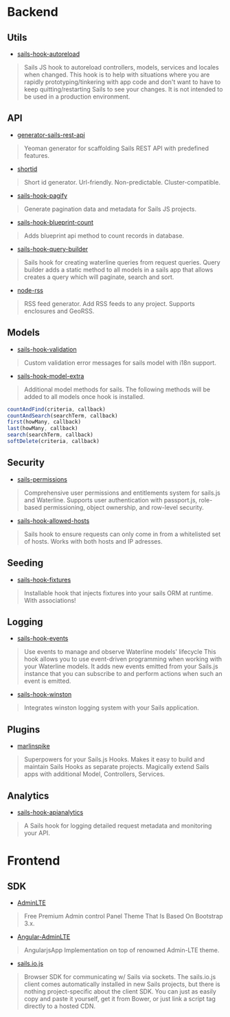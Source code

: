 # Backend

## Utils

- [sails-hook-autoreload](https://github.com/sgress454/sails-hook-autoreload)
> Sails JS hook to autoreload controllers, models, services and locales when changed.
> This hook is to help with situations where you are rapidly prototyping/tinkering with app code and don't want to have to keep quitting/restarting Sails to see your changes. It is not intended to be used in a production environment.

## API

- [generator-sails-rest-api](https://github.com/ghaiklor/generator-sails-rest-api)
> Yeoman generator for scaffolding Sails REST API with predefined features.
    
- [shortid](https://github.com/dylang/shortid)
> Short id generator. Url-friendly. Non-predictable. Cluster-compatible.

- [sails-hook-pagify](https://github.com/colintoh/sails-hook-pagify)
> Generate pagination data and metadata for Sails JS projects.

- [sails-hook-blueprint-count](https://github.com/kristian-ackar/sails-hook-blueprint-count)
> Adds blueprint api method to count records in database.

- [sails-hook-query-builder](https://github.com/caljrimmer/sails-hook-query-builder)
> Sails hook for creating waterline queries from request queries.
> Query builder adds a static method to all models in a sails app that allows creates a query which will paginate, search and sort.

- [node-rss](https://github.com/dylang/node-rss)
> RSS feed generator. Add RSS feeds to any project. Supports enclosures and GeoRSS.

## Models

- [sails-hook-validation](https://github.com/lykmapipo/sails-hook-validation)
> Custom validation error messages for sails model with i18n support.

- [sails-hook-model-extra](https://github.com/lykmapipo/sails-hook-model-extra)
> Additional model methods for sails.
> The following methods will be added to all models once hook is installed.

```javascript
countAndFind(criteria, callback)
countAndSearch(searchTerm, callback)
first(howMany, callback)
last(howMany, callback)
search(searchTerm, callback)
softDelete(criteria, callback)
```

## Security

- [sails-permissions](https://github.com/langateam/sails-permissions)
> Comprehensive user permissions and entitlements system for sails.js and Waterline. Supports user authentication with passport.js, role-based permissioning, object ownership, and row-level security.

- [sails-hook-allowed-hosts](https://github.com/elssar/sails-hook-allowed-hosts)
> Sails hook to ensure requests can only come in from a whitelisted set of hosts.
    Works with both hosts and IP adresses.

## Seeding

- [sails-hook-fixtures](https://github.com/arryon/sails-hook-fixtures)
> Installable hook that injects fixtures into your sails ORM at runtime. With associations!

## Logging

- [sails-hook-events](https://github.com/Dreamscapes/sails-hook-events)
> Use events to manage and observe Waterline models' lifecycle
> This hook allows you to use event-driven programming when working with your Waterline models. It adds new events emitted from your Sails.js instance that you can subscribe to and perform actions when such an event is emitted.

- [sails-hook-winston](https://github.com/Kikobeats/sails-hook-winston)
> Integrates winston logging system with your Sails application.
    
## Plugins
- [marlinspike](https://github.com/tjwebb/marlinspike)
> Superpowers for your Sails.js Hooks.
> Makes it easy to build and maintain Sails Hooks as separate projects.
> Magically extend Sails apps with additional Model, Controllers, Services.

## Analytics

- [sails-hook-apianalytics](https://github.com/mikermcneil/sails-hook-apianalytics)
> A Sails hook for logging detailed request metadata and monitoring your API.
    
# Frontend

## SDK

- [AdminLTE](https://github.com/almasaeed2010/AdminLTE)
> Free Premium Admin control Panel Theme That Is Based On Bootstrap 3.x.

- [Angular-AdminLTE](https://github.com/ahmadalibaloch/Angular-AdminLTE)
> AngularjsApp Implementation on top of renowned Admin-LTE theme.

- [sails.io.js](https://github.com/balderdashy/sails.io.js)
> Browser SDK for communicating w/ Sails via sockets.
> The sails.io.js client comes automatically installed in new Sails projects, but there is nothing project-specific about the client SDK. You can just as easily copy and paste it yourself, get it from Bower, or just link a script tag directly to a hosted CDN.
